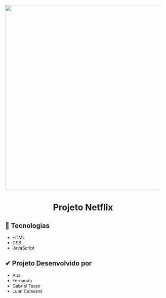 <div align="center">
  <img src="https://github.com/GabrielTasso/projeto-netflix/assets/69552520/fd0f8910-f4f5-417b-b49b-0bee7abdc881" width="600px">
  <h1>Projeto Netflix</h1>
</div>

<h2>🚀 Tecnologias</h2>
<ul>
  <li>HTML</li>
  <li>CSS</li>
  <li>JavaScript</li>
</ul>

<h2>✔ Projeto Desenvolvido por</h2>
<ul>
  <li>Ana</li>
  <li>Fernanda</li>
  <li>Gabriel Tasso</li>
  <li>Luan Calasans</li>
</ul>

